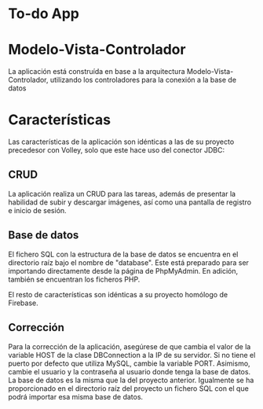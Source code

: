 # To-do App

# Modelo-Vista-Controlador
La aplicación está construída en base a la arquitectura Modelo-Vista-Controlador, utilizando los controladores
para la conexión a la base de datos

# Características
Las características de la aplicación son idénticas a las de su proyecto precedesor con Volley, solo
que este hace uso del conector JDBC:

## CRUD

La aplicación realiza un CRUD para las tareas, además de presentar la habilidad de subir y descargar
imágenes, así como una pantalla de registro e inicio de sesión.

## Base de datos

El fichero SQL con la estructura de la base de datos se encuentra en el directorio raíz bajo el nombre
de "database". Este está preparado para ser importando directamente desde la página de PhpMyAdmin. En adición, también se encuentran los ficheros PHP.

El resto de características son idénticas a su proyecto homólogo de Firebase.

## Corrección

Para la corrección de la aplicación, asegúrese de que cambia el valor de la variable HOST
de la clase DBConnection a la IP de su servidor. Si no tiene el puerto por defecto que utiliza MySQL, cambie la variable PORT.
Asimismo, cambie el usuario y la contraseña al usuario donde tenga la base de datos. La base de datos es la misma que la
del proyecto anterior. Igualmente se ha proporcionado en el directorio raíz del proyecto
un fichero SQL con el que podrá importar esa misma base de datos.